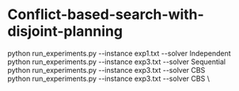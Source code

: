 # Conflict-based-search-with-disjoint-planning
python run_experiments.py --instance exp1.txt --solver Independent \
python run_experiments.py --instance exp3.txt --solver Sequential  \
python run_experiments.py --instance exp3.txt --solver CBS  \
python run_experiments.py --instance exp3.txt --solver CBS  \
